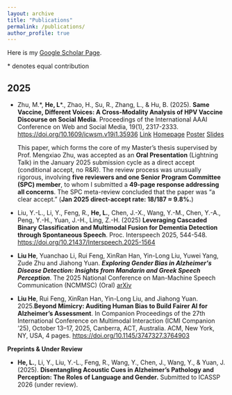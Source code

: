 ```yaml
---
layout: archive
title: "Publications"
permalink: /publications/
author_profile: true
---
```


Here is my [Google Scholar Page](https://scholar.google.com/citations?hl=en&user=qsrgIKsAAAAJ).

 \* denotes equal contribution

2025
------
- Zhu, M.\*, **He, L**\*., Zhao, H., Su, R., Zhang, L., & Hu, B. (2025). **Same Vaccine, Different Voices: A Cross-Modality Analysis of HPV Vaccine Discourse on Social Media**. Proceedings of the International AAAI Conference on Web and Social Media, 19(1), 2317-2333. https://doi.org/10.1609/icwsm.v19i1.35936 [Link](https://ojs.aaai.org/index.php/ICWSM/article/view/35936) [Homepage](https://heliumnm.github.io/same-vaccine-diff-voices/) [Poster](https://drive.google.com/file/d/1Xbokf3xGSPVwJTJttb0Vgr4Gx8r-_lH-/view?usp=share_link) [Slides](https://drive.google.com/file/d/1dqdZOOJwa60oTDkgdgjo1lWyzO-xthDQ/view?usp=share_link)

  This paper, which forms the core of my Master’s thesis supervised by Prof. Mengxiao Zhu, was accepted as an **Oral Presentation** (Lightning Talk) in the January 2025 submission cycle as a direct accept (conditional accept, no R&R). The review process was unusually rigorous, involving **five reviewers and one Senior Program Committee (SPC) member**, to whom I submitted a **49-page response addressing all concerns**. The SPC meta-review concluded that the paper was “a clear accept.” (**Jan 2025 direct-accept rate: 18/187 ≈ 9.8%.**)


- Liu, Y.-L., Li, Y., Feng, R., **He, L.**, Chen, J.-X., Wang, Y.-M., Chen, Y.-A., Peng, Y.-H., Yuan, J.-H., Ling, Z.-H. (2025) **Leveraging Cascaded Binary Classification and Multimodal Fusion for Dementia Detection through Spontaneous Speech**. Proc. Interspeech 2025, 544-548. https://doi.org/10.21437/Interspeech.2025-1564

- **Liu He**, Yuanchao Li, Rui Feng, XinRan Han, Yin-Long Liu, Yuwei Yang, Zude Zhu and Jiahong Yuan. ***Exploring Gender Bias in Alzheimer's Disease Detection: Insights from Mandarin and Greek Speech Perception***. The 2025 National Conference on Man-Machine Speech Communication (NCMMSC) (Oral) [arXiv](https://arxiv.org/abs/2507.12356)

- **Liu He**, Rui Feng, XinRan Han, Yin-Long Liu, and Jiahong Yuan. 2025.**Beyond Mimicry: Auditing Human Bias to Build Fairer AI for Alzheimer’s Assessment**. In Companion Proceedings of the 27th International Conference on Multimodal Interaction (ICMI Companion ’25), October 13–17, 2025, Canberra, ACT, Australia. ACM, New York, NY, USA, 4 pages. https://doi.org/10.1145/3747327.3764903




**Preprints & Under Review**

- **He, L.**, Li, Y., Liu, Y.-L., Feng, R., Wang, Y., Chen, J., Wang, Y., & Yuan, J. (2025).  **Disentangling Acoustic Cues in Alzheimer’s Pathology and Perception: The Roles of Language and Gender.**  Submitted to ICASSP 2026 (under review).
